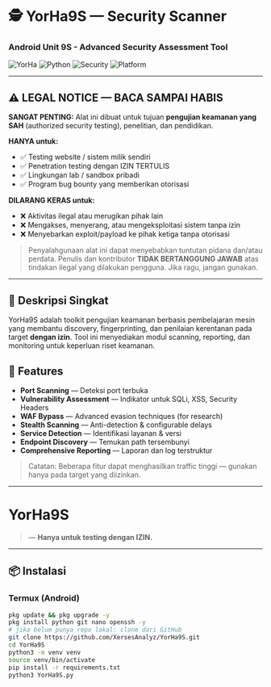 # 🕵️ YorHa9S — Security Scanner
### Android Unit 9S - Advanced Security Assessment Tool

![YorHa](https://img.shields.io/badge/YoRHa-9S-blue)
![Python](https://img.shields.io/badge/Python-3.8%2B-green)
![Security](https://img.shields.io/badge/Security-Scanner-red)
![Platform](https://img.shields.io/badge/Platform-Termux%20%7C%20Linux%20%7C%20Windows-lightgrey)

---

## ⚠️ LEGAL NOTICE — BACA SAMPAI HABIS
**SANGAT PENTING:** Alat ini dibuat untuk tujuan **pengujian keamanan yang SAH** (authorized security testing), penelitian, dan pendidikan.

**HANYA untuk:**
- ✅ Testing website / sistem milik sendiri
- ✅ Penetration testing dengan IZIN TERTULIS
- ✅ Lingkungan lab / sandbox pribadi
- ✅ Program bug bounty yang memberikan otorisasi

**DILARANG KERAS untuk:**
- ❌ Aktivitas ilegal atau merugikan pihak lain
- ❌ Mengakses, menyerang, atau mengeksploitasi sistem tanpa izin
- ❌ Menyebarkan exploit/payload ke pihak ketiga tanpa otorisasi

> Penyalahgunaan alat ini dapat menyebabkan tuntutan pidana dan/atau perdata. Penulis dan kontributor **TIDAK BERTANGGUNG JAWAB** atas tindakan ilegal yang dilakukan pengguna. Jika ragu, jangan gunakan.

---

## 📌 Deskripsi Singkat
YorHa9S adalah toolkit pengujian keamanan berbasis pembelajaran mesin yang membantu discovery, fingerprinting, dan penilaian kerentanan pada target **dengan izin**. Tool ini menyediakan modul scanning, reporting, dan monitoring untuk keperluan riset keamanan.

## 🎯 Features
- **Port Scanning** — Deteksi port terbuka
- **Vulnerability Assessment** — Indikator untuk SQLi, XSS, Security Headers
- **WAF Bypass** — Advanced evasion techniques (for research)
- **Stealth Scanning** — Anti-detection & configurable delays
- **Service Detection** — Identifikasi layanan & versi
- **Endpoint Discovery** — Temukan path tersembunyi
- **Comprehensive Reporting** — Laporan dan log terstruktur

> Catatan: Beberapa fitur dapat menghasilkan traffic tinggi — gunakan hanya pada target yang diizinkan.

---

# YorHa9S
> — **Hanya untuk testing dengan IZIN.**

---

## 📦 Instalasi

### Termux (Android)
```bash
pkg update && pkg upgrade -y
pkg install python git nano openssh -y
# jika belum punya repo lokal: clone dari GitHub
git clone https://github.com/XersesAnalyz/YorHa9S.git
cd YorHa9S
python3 -m venv venv
source venv/bin/activate
pip install -r requirements.txt
python3 YorHa9S.py
